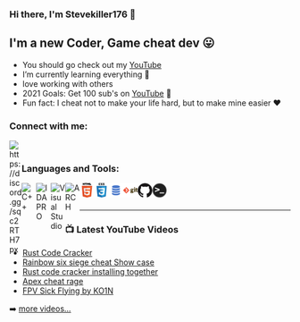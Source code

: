 ### Hi there, I'm Stevekiller176 👋




## I'm a new Coder, Game cheat dev 😛

- You should go check out my [YouTube][youtube]
- I’m currently learning everything 🤣
- love working with others
- 2021 Goals: Get 100 sub's on [YouTube][youtube] 🥺
- Fun fact: I cheat not to make your life hard, but to make mine easier ❤️

### Connect with me:

[<img align="left" alt="https://discord.gg/sqc2RTH7px" width="22px" src="https://www.gamingcypher.com/wp-content/uploads/2018/08/Discord-Icon-Gaming-Cypher.jpg"/>][discord]

<br />

### Languages and Tools:

<img align="left" alt="C++" width="26px" src="https://preview.redd.it/31b2ii8hchi31.jpg?auto=webp&s=309fe75e96212cf42c4120ca5adedaef52c41e01" />
<img align="left" alt="IDA PRO" width="26px" src="https://static.wixstatic.com/media/6a4a49_76094687779646fcb48f8863e9119f47~mv2.png/v1/fit/w_170%2Ch_209%2Cal_c/file.png" />
<img align="left" alt="Visual Studio" width="26px" src="https://upload.wikimedia.org/wikipedia/commons/thumb/5/59/Visual_Studio_Icon_2019.svg/2060px-Visual_Studio_Icon_2019.svg.png"/>
<img align="left" alt="ARCH" width="26px" src="https://cdn.icon-icons.com/icons2/1508/PNG/512/distributorlogoarchlinux_103805.png" />
<img align="left" alt="HTML5" width="26px" src="https://raw.githubusercontent.com/github/explore/80688e429a7d4ef2fca1e82350fe8e3517d3494d/topics/html/html.png" />
<img align="left" alt="CSS3" width="26px" src="https://raw.githubusercontent.com/github/explore/80688e429a7d4ef2fca1e82350fe8e3517d3494d/topics/css/css.png" />
<img align="left" alt="SQL" width="26px" src="https://raw.githubusercontent.com/github/explore/80688e429a7d4ef2fca1e82350fe8e3517d3494d/topics/sql/sql.png" />
<img align="left" alt="Git" width="26px" src="https://raw.githubusercontent.com/github/explore/80688e429a7d4ef2fca1e82350fe8e3517d3494d/topics/git/git.png" />
<img align="left" alt="GitHub" width="26px" src="https://raw.githubusercontent.com/github/explore/78df643247d429f6cc873026c0622819ad797942/topics/github/github.png" />
<img align="left" alt="Terminal" width="26px" src="https://raw.githubusercontent.com/github/explore/80688e429a7d4ef2fca1e82350fe8e3517d3494d/topics/terminal/terminal.png" />


<br />
<br />

---

### 📺 Latest YouTube Videos

<!-- YOUTUBE:START -->
- [Rust Code Cracker](https://www.youtube.com/watch?v=tEjGJ4A0Jhc&t=85s)
- [Rainbow six siege cheat Show case](https://www.youtube.com/watch?v=bg8g9uAE1T8&ab_channel=SteveKiller176)
- [Rust code cracker installing together](https://www.youtube.com/watch?v=u-TSjHHq8us&t=21s&ab_channel=SteveKiller176)
- [Apex cheat rage](https://www.youtube.com/watch?v=vljp_QFd6Ik&ab_channel=SteveKiller176)
- [FPV Sick Flying by KO1N](https://www.youtube.com/watch?v=dnKR-HzeqrQ&t=24s&ab_channel=SteveKiller176)
<!-- YOUTUBE:END -->

➡️ [more videos...](https://www.youtube.com/channel/UCo09ulbQ72TusdyTOLsrKPg/videos)



[discord]: https://discord.gg/sqc2RTH7px
[youtube]: https://www.youtube.com/channel/UCo09ulbQ72TusdyTOLsrKPg
